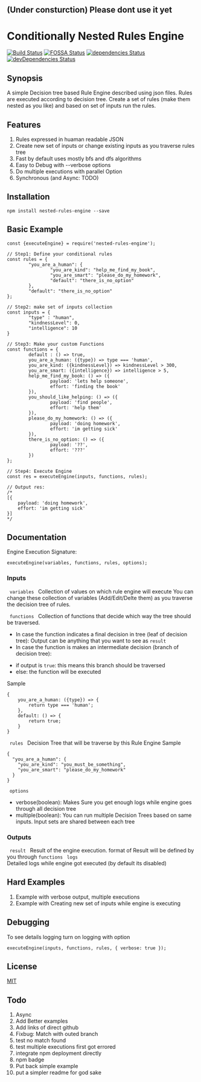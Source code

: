## (Under consturction) Please dont use it yet

# Conditionally Nested Rules Engine

[![Build Status](https://travis-ci.org/ayonious/nested-rules-engine.svg?branch=master)](https://travis-ci.org/ayonious/nested-rules-engine)
[![FOSSA Status](https://app.fossa.io/api/projects/git%2Bgithub.com%2Fayonious%2Fnested-rules-engine.svg?type=shield)](https://app.fossa.io/projects/git%2Bgithub.com%2Fayonious%2Fnested-rules-engine?ref=badge_shield)
[![dependencies Status](https://david-dm.org/ayonious/nested-rules-engine/status.svg)](https://david-dm.org/ayonious/nested-rules-engine)
[![devDependencies Status](https://david-dm.org/ayonious/nested-rules-engine/dev-status.svg)](https://david-dm.org/ayonious/nested-rules-engine?type=dev)

## Synopsis
A simple Decision tree based Rule Engine described using json files. Rules are executed according to decision tree. Create a set of rules (make them nested as you like) and based on set of inputs run the rules.

## Features
1. Rules expressed in huaman readable JSON
2. Create new set of inputs or change existing inputs as you traverse rules tree
3. Fast by default uses mostly bfs and dfs algorithms
4. Easy to Debug with --verbose options
5. Do multiple executions with parallel Option
6. Synchronous (and Async: TODO)

## Installation
```
npm install nested-rules-engine --save
```

## Basic Example
```
const {executeEngine} = require('nested-rules-engine');

// Step1: Define your conditional rules
const rules = {
		"you_are_a_human": {
				"you_are_kind": "help_me_find_my_book",
				"you_are_smart": "please_do_my_homework",
				"default": "there_is_no_option"
		},
		"default": "there_is_no_option"
};

// Step2: make set of inputs collection
const inputs = {
		"type" : "human",
		"kindnessLevel": 0,
		"intelligence": 10
}

// Step3: Make your custom Functions
const functions = {
		default : () => true,
		you_are_a_human: ({type}) => type === 'human',
		you_are_kind: ({kindnessLevel}) => kindnessLevel > 300,
		you_are_smart: ({intelligence}) => intelligence > 5,
		help_me_find_my_book: () => ({
				payload: 'lets help someone',
				effort: 'finding the book'
		}),
		you_should_like_helping: () => ({
				payload: 'find people',
				effort: 'help them'
		}),
		please_do_my_homework: () => ({
				payload: 'doing homework',
				effort: 'im getting sick'
		}),
		there_is_no_option: () => ({
				payload: '??',
				effort: '???'
		})
};

// Step4: Execute Engine
const res = executeEngine(inputs, functions, rules);

// Output res:
/* 
[{
	payload: 'doing homework',
	effort: 'im getting sick'
}]
*/
```


## Documentation
Engine Execution Signature: 
```
executeEngine(variables, functions, rules, options);
```

### Inputs 

<code> variables </code> Collection of values on which rule engine will execute
You can change these collection of variables (Add/Edit/Delte them) as you traverse the decision tree of rules.

<code> functions </code> Collection of functions that decide which way the tree should be traversed. 

* In case the function indicates a final decision in tree (leaf of decision tree): Output can be anything that you want to see as `result`
* In case the function is makes an intermediate decision (branch of decision tree): 
 - if output is `true`: this means this branch should be traversed
 - else: the function will be executed

Sample
```
{
	you_are_a_human: ({type}) => {
		return type === 'human';
	},
	default: () => {
		return true;
	}
}
```

<code> rules </code>
Decision Tree that will be traverse by this Rule Engine
Sample
```
{
  "you_are_a_human": {
    "you_are_kind": "you_must_be_something",
    "you_are_smart": "please_do_my_homework"
  }
}
```

<code> options </code>
* verbose(boolean): Makes Sure you get enough logs while engine goes through all decision tree
* multiple(boolean): You can run multiple Decision Trees based on same inputs. Input sets are shared between each tree

### Outputs
<code> result </code> Result of the engine execution. format of Result will be defined by you through `functions`
<code> logs </code> Detailed logs while engine got executed (by default its disabled)

## Hard Examples
1. Example with verbose output, multiple executions
2. Example with Creating new set of inputs while engine is executing

## Debugging
To see details logging turn on logging with option
```
executeEngine(inputs, functions, rules, { verbose: true });
```

## License
[MIT](https://github.com/ayonious/nested-rules-engine/blob/master/README.md)


## Todo
1. Async
2. Add Better examples
3. Add links of direct github
4. Fixbug: Match with outed branch
5. test no match found
6. test multiple executions first got errored
7. integrate npm deployment directly
8. npm badge
9. Put back simple example
10. put a simpler readme for god sake